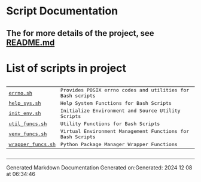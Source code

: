 # Script Documentation
## The for more details of the project, see [README.md](/README.md)

# List of scripts in project

<pre><table>
<tr><td><a href="shdoc/bin/shinclude/errno_sh.md">errno.sh</a></td><td>Provides POSIX errno codes and utilities for Bash scripts</td></tr>
<tr><td><a href="shdoc/bin/shinclude/help_sys_sh.md">help_sys.sh</a></td><td>Help System Functions for Bash Scripts</td></tr>
<tr><td><a href="shdoc/bin/shinclude/init_env_sh.md">init_env.sh</a></td><td>Initialize Environment and Source Utility Scripts</td></tr>
<tr><td><a href="shdoc/bin/shinclude/util_funcs_sh.md">util_funcs.sh</a></td><td>Utility Functions for Bash Scripts</td></tr>
<tr><td><a href="shdoc/bin/shinclude/venv_funcs_sh.md">venv_funcs.sh</a></td><td>Virtual Environment Management Functions for Bash Scripts</td></tr>
<tr><td><a href="shdoc/bin/shinclude/wrapper_funcs_sh.md">wrapper_funcs.sh</a></td><td>Python Package Manager Wrapper Functions</td></tr>
</table></pre>

---
Generated Markdown Documentation
Generated on:Generated: 2024 12 08 at 06:34:46

